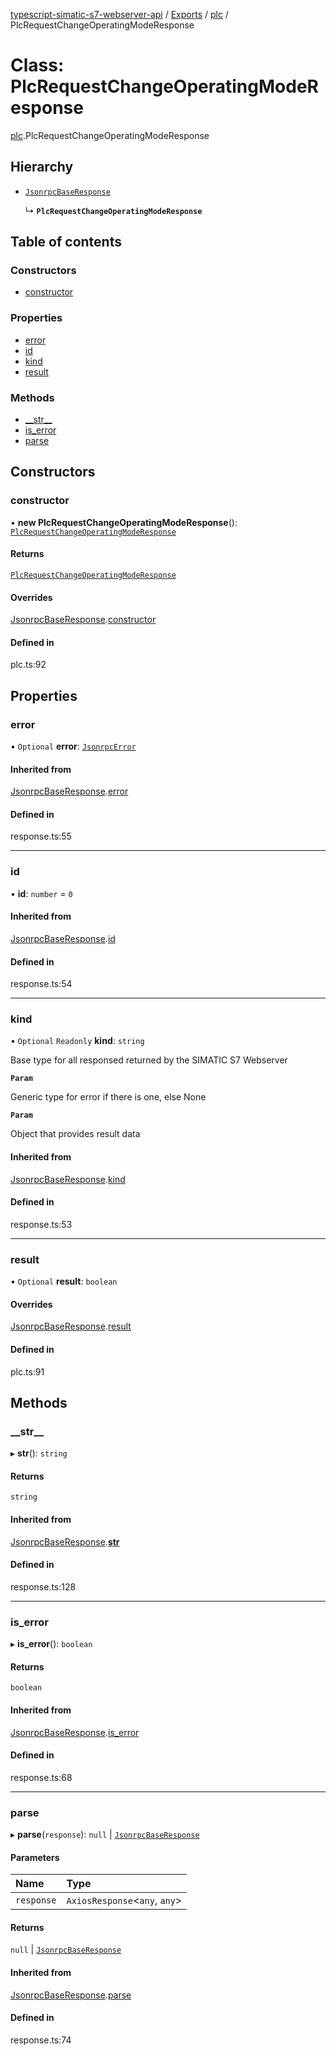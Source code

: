 [typescript-simatic-s7-webserver-api](../README.md) / [Exports](../modules.md) / [plc](../modules/plc.md) / PlcRequestChangeOperatingModeResponse

# Class: PlcRequestChangeOperatingModeResponse

[plc](../modules/plc.md).PlcRequestChangeOperatingModeResponse

## Hierarchy

- [`JsonrpcBaseResponse`](response.JsonrpcBaseResponse.md)

  ↳ **`PlcRequestChangeOperatingModeResponse`**

## Table of contents

### Constructors

- [constructor](plc.PlcRequestChangeOperatingModeResponse.md#constructor)

### Properties

- [error](plc.PlcRequestChangeOperatingModeResponse.md#error)
- [id](plc.PlcRequestChangeOperatingModeResponse.md#id)
- [kind](plc.PlcRequestChangeOperatingModeResponse.md#kind)
- [result](plc.PlcRequestChangeOperatingModeResponse.md#result)

### Methods

- [\_\_str\_\_](plc.PlcRequestChangeOperatingModeResponse.md#__str__)
- [is\_error](plc.PlcRequestChangeOperatingModeResponse.md#is_error)
- [parse](plc.PlcRequestChangeOperatingModeResponse.md#parse)

## Constructors

### constructor

• **new PlcRequestChangeOperatingModeResponse**(): [`PlcRequestChangeOperatingModeResponse`](plc.PlcRequestChangeOperatingModeResponse.md)

#### Returns

[`PlcRequestChangeOperatingModeResponse`](plc.PlcRequestChangeOperatingModeResponse.md)

#### Overrides

[JsonrpcBaseResponse](response.JsonrpcBaseResponse.md).[constructor](response.JsonrpcBaseResponse.md#constructor)

#### Defined in

plc.ts:92

## Properties

### error

• `Optional` **error**: [`JsonrpcError`](response.JsonrpcError.md)

#### Inherited from

[JsonrpcBaseResponse](response.JsonrpcBaseResponse.md).[error](response.JsonrpcBaseResponse.md#error)

#### Defined in

response.ts:55

___

### id

• **id**: `number` = `0`

#### Inherited from

[JsonrpcBaseResponse](response.JsonrpcBaseResponse.md).[id](response.JsonrpcBaseResponse.md#id)

#### Defined in

response.ts:54

___

### kind

• `Optional` `Readonly` **kind**: `string`

Base type for all responsed returned by the SIMATIC S7 Webserver

**`Param`**

Generic type for error if there is one, else None

**`Param`**

Object that provides result data

#### Inherited from

[JsonrpcBaseResponse](response.JsonrpcBaseResponse.md).[kind](response.JsonrpcBaseResponse.md#kind)

#### Defined in

response.ts:53

___

### result

• `Optional` **result**: `boolean`

#### Overrides

[JsonrpcBaseResponse](response.JsonrpcBaseResponse.md).[result](response.JsonrpcBaseResponse.md#result)

#### Defined in

plc.ts:91

## Methods

### \_\_str\_\_

▸ **__str__**(): `string`

#### Returns

`string`

#### Inherited from

[JsonrpcBaseResponse](response.JsonrpcBaseResponse.md).[__str__](response.JsonrpcBaseResponse.md#__str__)

#### Defined in

response.ts:128

___

### is\_error

▸ **is_error**(): `boolean`

#### Returns

`boolean`

#### Inherited from

[JsonrpcBaseResponse](response.JsonrpcBaseResponse.md).[is_error](response.JsonrpcBaseResponse.md#is_error)

#### Defined in

response.ts:68

___

### parse

▸ **parse**(`response`): ``null`` \| [`JsonrpcBaseResponse`](response.JsonrpcBaseResponse.md)

#### Parameters

| Name | Type |
| :------ | :------ |
| `response` | `AxiosResponse`\<`any`, `any`\> |

#### Returns

``null`` \| [`JsonrpcBaseResponse`](response.JsonrpcBaseResponse.md)

#### Inherited from

[JsonrpcBaseResponse](response.JsonrpcBaseResponse.md).[parse](response.JsonrpcBaseResponse.md#parse)

#### Defined in

response.ts:74
